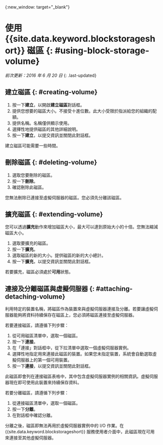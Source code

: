 {:new_window: target="_blank"} 

# 使用 {{site.data.keyword.blockstorageshort}} 磁區 {: #using-block-storage-volume} 

*前次更新：2016 年 6 月 20 日*
{: .last-updated}

## 建立磁區 {: #creating-volume} 

1.	按一下**建立**，以開啟**建立磁區**對話框。
2.	提供您想要的磁區大小。不接受十進位數。此大小受限於指派給您的組織的配額。
3.	提供名稱。名稱僅供顯示使用。
4.	選擇性地提供磁區的其他詳細說明。 
5.	按一下**建立**，以提交資訊並關閉此對話框。 

建立磁區可能需要一些時間。 

## 刪除磁區 {: #deleting-volume}

1.	選取您要刪除的磁區。
2.	按一下**刪除**。
3.	確認刪除此磁區。

您無法刪除已連接至虛擬伺服器的磁區。您必須先分離該磁區。

## 擴充磁區 {: #extending-volume}
您可以透過**擴充**動作來增加磁區大小，最大可以達到原始大小的十倍。您無法縮減磁區大小。

1.	選取要擴充的磁區。
2.	按一下**擴充**。
3.	選取磁區的新的大小。提供磁區的新的大小總計。
4.	按一下**擴充**，以提交資訊並關閉此對話框。 

若要擴充，磁區必須處於**可用**狀態。 

## 連接及分離磁區與虛擬伺服器 {: #attaching-detaching-volume}
利用特定的裝置名稱，將磁區作為裝置來與虛擬伺服器連接及分離。若要讓虛擬伺服器能夠將資料持續保存在磁區上，您必須將磁區連接至虛擬伺服器。

若要連接磁區，請遵循下列步驟： 

1.	從可用磁區清單中，選取一個磁區。
2.	按一下**連接**。
3.	在「連接」對話框中，從下拉清單中選取一個虛擬伺服器實例。 
4.	選擇性地指定用來連接此磁區的裝置。如果您未指定裝置，系統會自動選取虛擬伺服器上的第一個可用裝置。
5.	按一下**連接**，以提交資訊並關閉此對話框。

此磁區即會列在連接磁區表格中，其中包含虛擬伺服器實例的相關資訊。虛擬伺服器現在即可使用此裝置來持續保存資料。 

若要分離磁區，請遵循下列步驟： 

1.	從連接磁區清單中，選取一個磁區。 
2.	按一下**分離**。
3.	在對話框中確認分離。 

分離之後，磁區即無法再用於虛擬伺服器實例中的 I/O 作業。在 {{site.data.keyword.blockstorageshort}} 服務使用者介面中，此磁區現在可用來連接至其他虛擬伺服器。
